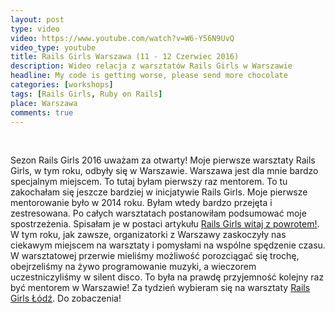 ```yaml
---
layout: post
type: video
video: https://www.youtube.com/watch?v=W6-Y56N9UvQ
video_type: youtube
title: Rails Girls Warszawa (11 - 12 Czerwiec 2016)
description: Wideo relacja z warsztatów Rails Girls w Warszawie
headline: My code is getting worse, please send more chocolate
categories: [workshops]
tags: [Rails Girls, Ruby on Rails]
place: Warszawa
comments: true
---
```


<br>

Sezon Rails Girls 2016 uważam za otwarty! Moje pierwsze warsztaty Rails Girls, w tym roku, odbyły się w Warszawie. Warszawa jest dla mnie bardzo specjalnym miejscem. To tutaj byłam pierwszy raz mentorem. To tu zakochałam się jeszcze bardziej w inicjatywie Rails Girls. Moje pierwsze mentorowanie było w 2014 roku. Byłam wtedy bardzo przejęta i zestresowana. Po całych warsztatach postanowiłam podsumować moje spostrzeżenia. Spisałam je w postaci artykułu <a href="{{ site.baseurl }}/rails-girls-warsaw" title="Rails Girls Warsaw - pierwszy raz jako mentor">Rails Girls witaj z powrotem!</a>. W tym roku, jak zawsze, organizatorki z Warszawy zaskoczyły nas ciekawym miejscem na warsztaty i pomysłami na wspólne spędzenie czasu. W warsztatowej przerwie mieliśmy możliwość porozciągać się trochę, obejrzeliśmy na żywo programowanie muzyki, a wieczorem uczestniczyliśmy w silent disco. To była na prawdę przyjemność kolejny raz być mentorem w Warszawie! Za tydzień wybieram się na warsztaty <a href="{{ site.baseurl }}/rails-girls-lodz" title="Rails Girls Łódź - wideorelacja">Rails Girls Łódź</a>. Do zobaczenia!

